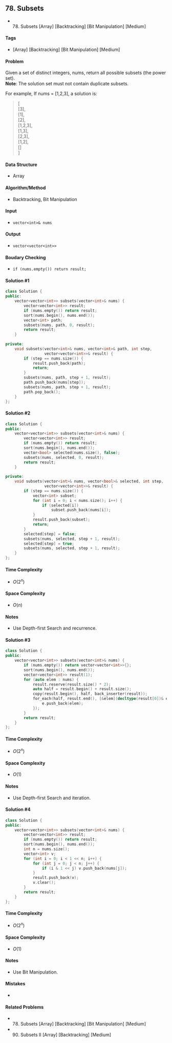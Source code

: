 ## 78. Subsets
- 78. Subsets [Array] [Backtracking] [Bit Manipulation] [Medium]

#### Tags
- [Array] [Backtracking] [Bit Manipulation] [Medium]

#### Problem
Given a set of distinct integers, nums, return all possible subsets (the power set).  
**Note**: The solution set must not contain duplicate subsets.

For example,
If nums = [1,2,3], a solution is:
> [  
>   [3],  
>   [1],  
>   [2],  
>   [1,2,3],  
>   [1,3],  
>   [2,3],  
>   [1,2],  
>   []  
> ]  

#### Data Structure
- Array

#### Algorithm/Method
- Backtracking, Bit Manipulation

#### Input
- `vector<int>& nums`

#### Output
- `vector<vector<int>>`

#### Boudary Checking
- `if (nums.empty()) return result;`

#### Solution #1
``` C++
class Solution {
public:
    vector<vector<int>> subsets(vector<int>& nums) {
        vector<vector<int>> result;
        if (nums.empty()) return result;
        sort(nums.begin(), nums.end());
        vector<int> path;
        subsets(nums, path, 0, result);
        return result;
    }
    
private:
    void subsets(vector<int>& nums, vector<int>& path, int step, 
                 vector<vector<int>>& result) {
        if (step == nums.size()) {
            result.push_back(path);
            return;
        }
        subsets(nums, path, step + 1, result);
        path.push_back(nums[step]);
        subsets(nums, path, step + 1, result);
        path.pop_back();
    }
};
```

#### Solution #2
``` C++
class Solution {
public:
    vector<vector<int>> subsets(vector<int>& nums) {
        vector<vector<int>> result;
        if (nums.empty()) return result;
        sort(nums.begin(), nums.end());
        vector<bool> selected(nums.size(), false);
        subsets(nums, selected, 0, result);
        return result;
    }
    
private:
    void subsets(vector<int>& nums, vector<bool>& selected, int step, 
                 vector<vector<int>>& result) {
        if (step == nums.size()) {
            vector<int> subset;
            for (int i = 0; i < nums.size(); i++) {
                if (selected[i])
                    subset.push_back(nums[i]);
            }
            result.push_back(subset);
            return;
        }
        selected[step] = false;
        subsets(nums, selected, step + 1, result);
        selected[step] = true;
        subsets(nums, selected, step + 1, result);
    }
};
```

#### Time Complexity
- $O(2^n)$

#### Space Complexity
- $O(n)$

#### Notes
- Use Depth-first Search and recurrence.

#### Solution #3
``` C++
class Solution {
public:
    vector<vector<int>> subsets(vector<int>& nums) {
        if (nums.empty()) return vector<vector<int>>{};
        sort(nums.begin(), nums.end());
        vector<vector<int>> result(1);
        for (auto elem : nums) {
            result.reserve(result.size() * 2);
            auto half = result.begin() + result.size();
            copy(result.begin(), half, back_inserter(result));
            for_each(half, result.end(), [&elem](decltype(result[0])& e) {
                e.push_back(elem);
            });
        }
        return result;
    }
};
```

#### Time Complexity
- $O(2^n)$

#### Space Complexity
- $O(1)$

#### Notes
- Use Depth-first Search and iteration.

#### Solution #4
``` C++
class Solution {
public:
    vector<vector<int>> subsets(vector<int>& nums) {
        vector<vector<int>> result;
        if (nums.empty()) return result;
        sort(nums.begin(), nums.end());
        int n = nums.size();
        vector<int> v;
        for (int i = 0; i < 1 << n; i++) {
            for (int j = 0; j < n; j++) {
                if (i & 1 << j) v.push_back(nums[j]);
            }
            result.push_back(v);
            v.clear();
        }
        return result;
    }
};
```

#### Time Complexity
- $O(2^n)$

#### Space Complexity
- $O(1)$

#### Notes
- Use Bit Manipulation.

#### Mistakes
- 

#### Related Problems
- 78. Subsets [Array] [Backtracking] [Bit Manipulation] [Medium]
- 90. Subsets II [Array] [Backtracking] [Medium]
